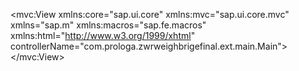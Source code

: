 <mvc:View xmlns:core="sap.ui.core" xmlns:mvc="sap.ui.core.mvc" xmlns="sap.m" xmlns:macros="sap.fe.macros"
    xmlns:html="http://www.w3.org/1999/xhtml" controllerName="com.prologa.zwrweighbrigefinal.ext.main.Main">
    <Page id="Main" title="{i18n>MainTitle}">
        <content></content>
    </Page>
</mvc:View>
